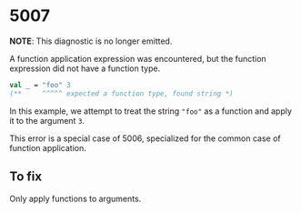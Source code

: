 # 5007

**NOTE**: This diagnostic is no longer emitted.

A function application expression was encountered, but the function expression did not have a function type.

<!-- @ignore no longer emitted -->

```sml
val _ = "foo" 3
(**     ^^^^^ expected a function type, found string *)
```

In this example, we attempt to treat the string `"foo"` as a function and apply it to the argument `3`.

This error is a special case of 5006, specialized for the common case of function application.

## To fix

Only apply functions to arguments.
